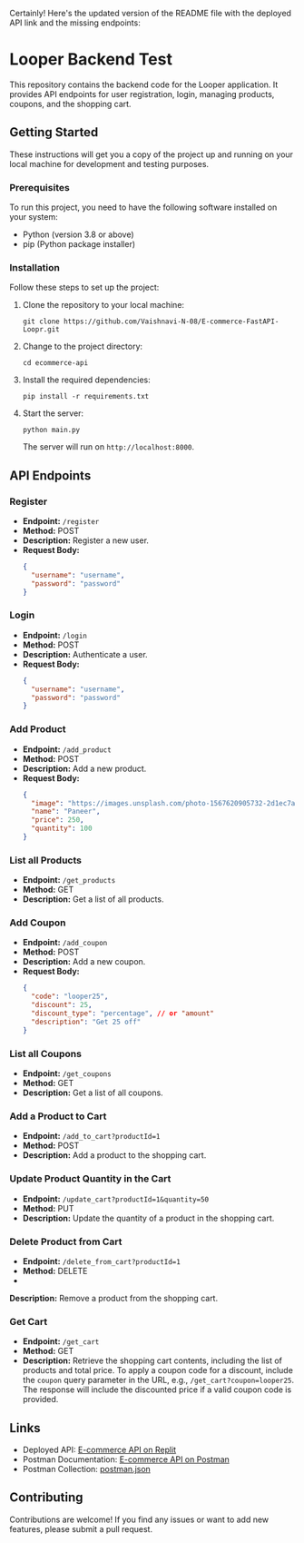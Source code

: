 Certainly! Here's the updated version of the README file with the deployed API link and the missing endpoints:

# Looper Backend Test

This repository contains the backend code for the Looper application. It provides API endpoints for user registration, login, managing products, coupons, and the shopping cart.

## Getting Started

These instructions will get you a copy of the project up and running on your local machine for development and testing purposes.

### Prerequisites

To run this project, you need to have the following software installed on your system:

- Python (version 3.8 or above)
- pip (Python package installer)

### Installation

Follow these steps to set up the project:

1. Clone the repository to your local machine:

   ```
   git clone https://github.com/Vaishnavi-N-08/E-commerce-FastAPI-Loopr.git
   ```

2. Change to the project directory:

   ```
   cd ecommerce-api
   ```

3. Install the required dependencies:

   ```
   pip install -r requirements.txt
   ```

4. Start the server:

   ```
   python main.py
   ```

   The server will run on `http://localhost:8000`.

## API Endpoints

### Register

- **Endpoint:** `/register`
- **Method:** POST
- **Description:** Register a new user.
- **Request Body:**
  ```json
  {
    "username": "username",
    "password": "password"
  }
  ```

### Login

- **Endpoint:** `/login`
- **Method:** POST
- **Description:** Authenticate a user.
- **Request Body:**
  ```json
  {
    "username": "username",
    "password": "password"
  }
  ```

### Add Product

- **Endpoint:** `/add_product`
- **Method:** POST
- **Description:** Add a new product.
- **Request Body:**
  ```json
  {
    "image": "https://images.unsplash.com/photo-1567620905732-2d1ec7ab7445?ixlib=rb-4.0.3&ixid=M3wxMjA3fDB8MHxwaG90by1wYWdlfHx8fGVufDB8fHx8fA%3D%3D&auto=format&fit=crop&w=780&q=80",
    "name": "Paneer",
    "price": 250,
    "quantity": 100
  }
  ```

### List all Products

- **Endpoint:** `/get_products`
- **Method:** GET
- **Description:** Get a list of all products.

### Add Coupon

- **Endpoint:** `/add_coupon`
- **Method:** POST
- **Description:** Add a new coupon.
- **Request Body:**
  ```json
  {
    "code": "looper25",
    "discount": 25,
    "discount_type": "percentage", // or "amount"
    "description": "Get 25 off"
  }
  ```

### List all Coupons

- **Endpoint:** `/get_coupons`
- **Method:** GET
- **Description:** Get a list of all coupons.

### Add a Product to Cart

- **Endpoint:** `/add_to_cart?productId=1`
- **Method:** POST
- **Description:** Add a product to the shopping cart.

### Update Product Quantity in the Cart

- **Endpoint:** `/update_cart?productId=1&quantity=50`
- **Method:** PUT
- **Description:** Update the quantity of a product in the shopping cart.

### Delete Product from Cart

- **Endpoint:** `/delete_from_cart?productId=1`
- **Method:** DELETE
-

 **Description:** Remove a product from the shopping cart.

### Get Cart

- **Endpoint:** `/get_cart`
- **Method:** GET
- **Description:** Retrieve the shopping cart contents, including the list of products and total price. To apply a coupon code for a discount, include the `coupon` query parameter in the URL, e.g., `/get_cart?coupon=looper25`. The response will include the discounted price if a valid coupon code is provided.

## Links

- Deployed API: [E-commerce API on Replit](https://e-commerce-fastapi-loopr--vaishnavi-n-08.repl.co/docs)
- Postman Documentation: [E-commerce API on Postman](https://www.postman.com/docking-module-meteorologist-56314830/workspace/loopr-testcases/collection/22444962-65e7a45b-5661-4074-bb29-09aa39a1678e?action=share&creator=22444962)
- Postman Collection: [postman.json](postman.json)


## Contributing

Contributions are welcome! If you find any issues or want to add new features, please submit a pull request.